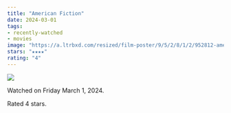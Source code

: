 ```yaml
---
title: "American Fiction"
date: 2024-03-01
tags:
- recently-watched
- movies
image: "https://a.ltrbxd.com/resized/film-poster/9/5/2/8/1/2/952812-american-fiction-0-600-0-900-crop.jpg?v=fbc2c6daf1"
stars: "★★★★"
rating: "4"
---
```


<div class="letterboxd-movie-data-content">
   <p><img src="https://a.ltrbxd.com/resized/film-poster/9/5/2/8/1/2/952812-american-fiction-0-600-0-900-crop.jpg?v=fbc2c6daf1"/></p> <p>Watched on Friday March 1, 2024.</p> 
  <p>Rated 4 stars.<p>
  <div class="float-clear"></div>
</div>